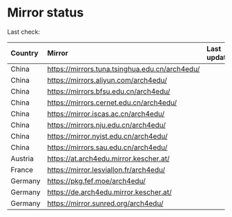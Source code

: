 <script src="./time.js"></script>
# Mirror status
Last check: <script type="text/javascript">localize(1713474963.8583722);</script>

|Country|Mirror|Last update|
|:------|:-----|:----------|
|China|https://mirrors.tuna.tsinghua.edu.cn/arch4edu/|<script type="text/javascript">localize(1713421916);</script>|
|China|https://mirrors.aliyun.com/arch4edu/|<script type="text/javascript">localize(1713421916);</script>|
|China|https://mirrors.bfsu.edu.cn/arch4edu/|<script type="text/javascript">localize(1713421916);</script>|
|China|https://mirrors.cernet.edu.cn/arch4edu/|<script type="text/javascript">localize(1713465306);</script>|
|China|https://mirror.iscas.ac.cn/arch4edu/|<script type="text/javascript">localize(1713421916);</script>|
|China|https://mirrors.nju.edu.cn/arch4edu/|<script type="text/javascript">localize(1713378665);</script>|
|China|https://mirror.nyist.edu.cn/arch4edu/|<script type="text/javascript">localize(1713465306);</script>|
|China|https://mirrors.sau.edu.cn/arch4edu/|<script type="text/javascript">localize(1713465306);</script>|
|Austria|https://at.arch4edu.mirror.kescher.at/|<script type="text/javascript">localize(1713465306);</script>|
|France|https://mirror.lesviallon.fr/arch4edu/|<script type="text/javascript">localize(1713421916);</script>|
|Germany|https://pkg.fef.moe/arch4edu/|<script type="text/javascript">localize(1713465306);</script>|
|Germany|https://de.arch4edu.mirror.kescher.at/|<script type="text/javascript">localize(1713465306);</script>|
|Germany|https://mirror.sunred.org/arch4edu/|<script type="text/javascript">localize(1713465306);</script>|

<script src="./tablefilter/tablefilter.js"></script>
<script src="./table.js"></script>